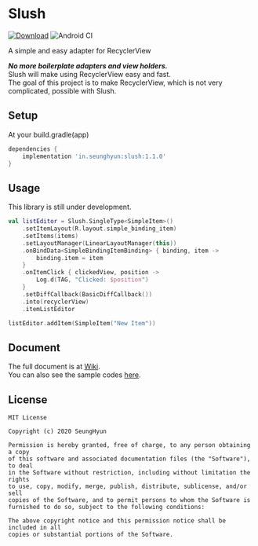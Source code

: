# Slush
[![Download](https://api.bintray.com/packages/minseunghyun/maven/slush/images/download.svg)](https://bintray.com/minseunghyun/maven/slush/_latestVersion)
![Android CI](https://github.com/MinSeungHyun/slush/workflows/Android%20CI/badge.svg)

A simple and easy adapter for RecyclerView

***No more boilerplate adapters and view holders.***  
Slush will make using RecyclerView easy and fast.  
The goal of this project is to make RecyclerView, which is not very complicated, possible with Slush.

## Setup
At your build.gradle(app)  
```groovy
dependencies {
    implementation 'in.seunghyun:slush:1.1.0'
}
```

## Usage

This library is still under development.

```kotlin
val listEditor = Slush.SingleType<SimpleItem>()
    .setItemLayout(R.layout.simple_binding_item)
    .setItems(items)
    .setLayoutManager(LinearLayoutManager(this))
    .onBindData<SimpleBindingItemBinding> { binding, item ->
        binding.item = item
    }
    .onItemClick { clickedView, position ->
        Log.d(TAG, "Clicked: $position")
    }
    .setDiffCallback(BasicDiffCallback())
    .into(recyclerView)
    .itemListEditor

listEditor.addItem(SimpleItem("New Item"))
```

## Document
The full document is at [Wiki](https://github.com/MinSeungHyun/slush/wiki).  
You can also see the sample codes [here](https://github.com/MinSeungHyun/slush/tree/master/samples/src/main/java/com/example/slush).

## License
```
MIT License

Copyright (c) 2020 SeungHyun

Permission is hereby granted, free of charge, to any person obtaining a copy
of this software and associated documentation files (the "Software"), to deal
in the Software without restriction, including without limitation the rights
to use, copy, modify, merge, publish, distribute, sublicense, and/or sell
copies of the Software, and to permit persons to whom the Software is
furnished to do so, subject to the following conditions:

The above copyright notice and this permission notice shall be included in all
copies or substantial portions of the Software.
```
